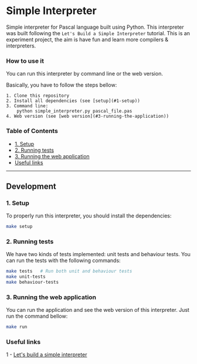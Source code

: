 Simple Interpreter
==================

Simple interpreter for Pascal language built using Python.
This interpreter was built following the `Let's Build a Simple Interpreter` tutorial.
This is an experiment project, the aim is have fun and learn more compilers & interpreters.


### How to use it

  You can run this interpreter by command line or the web version.

  Basically, you have to follow the steps bellow:

    1. Clone this repository
    2. Install all dependencies (see [setup](#1-setup))
    3. Command line:
        python simple_interpreter.py pascal_file.pas
    4. Web version (see [web version](#3-running-the-application))


### Table of Contents

  * [1. Setup](#1-setup)
  * [2. Running tests](#2-running-tests)
  * [3. Running the web application](#3-running-the-web-application)
  * [Useful links](#useful-links)

---

## Development

### 1. Setup

To properly run this interpreter, you should install the dependencies:

  ```bash
  make setup
  ```

### 2. Running tests

We have two kinds of tests implemented: unit tests and behaviour tests. You can run the tests with the following commands:

  ```bash
  make tests   # Run both unit and behaviour tests
  make unit-tests
  make behaviour-tests
  ```

### 3. Running the web application
  
You can run the application and see the web version of this interpreter.
Just run the command bellow:
  
  ```bash
  make run
  ```

### Useful links

  1 - [Let's build a simple interpreter](https://ruslanspivak.com/lsbasi-part1/)


